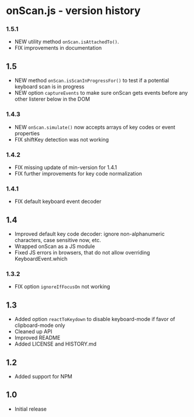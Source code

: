 # onScan.js - version history

### 1.5.1

- NEW utility method `onScan.isAttachedTo()`.
- FIX improvements in documentation

## 1.5

- NEW method `onScan.isScanInProgressFor()` to test if a potential keyboard scan is in progress
- NEW option `captureEvents` to make sure onScan gets events before any other listerer below in the DOM

### 1.4.3

- NEW `onScan.simulate()` now accepts arrays of key codes or event properties
- FIX shiftKey detection was not working

### 1.4.2

- FIX missing update of min-version for 1.4.1
- FIX further improvements for key code normalization

### 1.4.1

- FIX default keyboard event decoder

## 1.4

- Improved default key code decoder: ignore non-alphanumeric characters, case sensitive now, etc.
- Wrapped onScan as a JS module
- Fixed JS errors in browsers, that do not allow overriding KeyboardEvent.which

### 1.3.2

- FIX option `ignoreIfFocusOn` not working

## 1.3

- Added option `reactToKeydown` to disable keyboard-mode if favor of clipboard-mode only
- Cleaned up API
- Improved README
- Added LICENSE and HISTORY.md

## 1.2

- Added support for NPM

## 1.0

- Initial release

